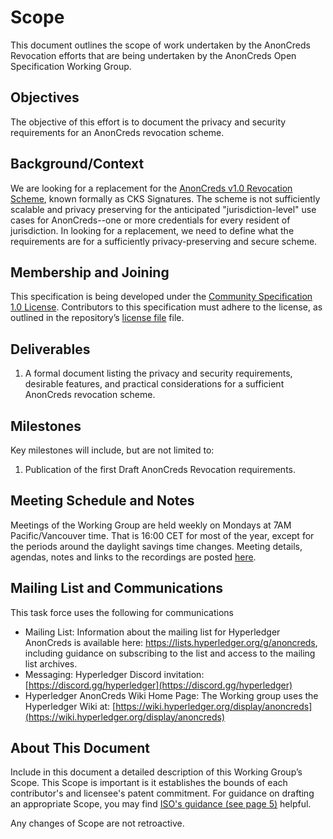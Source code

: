 # Scope

This document outlines the scope of work undertaken by the AnonCreds Revocation efforts that are being undertaken by the AnonCreds Open Specification Working Group.

## Objectives

The objective of this effort is to document the privacy and security requirements for an AnonCreds revocation scheme.

## Background/Context

We are looking for a replacement for the [AnonCreds v1.0 Revocation Scheme], known formally as CKS Signatures. The scheme is not sufficiently scalable and privacy preserving for the anticipated "jurisdiction-level" use cases for AnonCreds--one or more credentials for every resident of jurisdiction. In looking for a replacement, we need to define what the requirements are for a sufficiently privacy-preserving and secure scheme.

[AnonCreds v1.0 Revocation Scheme]: https://github.com/hyperledger/indy-hipe/blob/main/text/0011-cred-revocation/README.md

## Membership and Joining

This specification is being developed under the [Community Specification 1.0 License](https://github.com/CommunitySpecification/1.0/1._Community_Specification_License-v1.md). Contributors to this specification must adhere to the license, as outlined in the repository’s [license file](/4._License.md) file.

## Deliverables

1. A formal document listing the privacy and security requirements, desirable features, and practical considerations for a sufficient AnonCreds revocation scheme.

## Milestones

Key milestones will include, but are not limited to:

1. Publication of the first Draft AnonCreds Revocation requirements.

## Meeting Schedule and Notes

Meetings of the Working Group are held weekly on Mondays at 7AM Pacific/Vancouver time. That is 16:00 CET for most of the year, except for the periods around the daylight savings time changes. Meeting details, agendas, notes and links to the recordings are posted [here](https://wiki.hyperledger.org/display/ANONCREDS/Meetings%3A+AnonCreds+Specification+Working+Group).

## Mailing List and Communications

This task force uses the following for communications

- Mailing List: Information about the mailing list for Hyperledger AnonCreds is available here: https://lists.hyperledger.org/g/anoncreds, including guidance on subscribing to the list and access to the mailing list archives.
- Messaging: Hyperledger Discord invitation: [https://discord.gg/hyperledger](https://discord.gg/hyperledger)
- Hyperledger AnonCreds Wiki Home Page: The Working group uses the Hyperledger Wiki at: [https://wiki.hyperledger.org/display/anoncreds](https://wiki.hyperledger.org/display/anoncreds)

## About This Document

Include in this document a detailed description of this Working Group’s Scope.
This Scope is important is it establishes the bounds of each contributor's and
licensee's patent commitment. For guidance on drafting an appropriate Scope, you
may find [ISO's guidance (see page 5)](https://www.iso.org/files/live/sites/isoorg/files/developing_standards/docs/en/how-to-write-standards.pdf "ISO How To Write Standards Guide") helpful.

Any changes of Scope are not retroactive.
